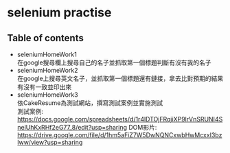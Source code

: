 # selenium practise
## Table of contents
* seleniumHomeWork1<br>
在google搜尋欄上搜尋自己的名子並抓取第一個標題判斷有沒有我的名子<br>
* seleniumHomeWork2<br>
在google上搜尋英文名子，並抓取第一個標題還有鏈接，拿去比對預期的結果有沒有一致並印出來<br>
* seleniumHomeWork3<br>
依CakeResume為測試網站，撰寫測試案例並實施測試<br>
測試案例:<br>
https://docs.google.com/spreadsheets/d/1r4lDTOjFRqjiXP9lrVnSRUNI4SnelUhKxRHf2eG77_8/edit?usp=sharing
DOM影片:<br>
https://drive.google.com/file/d/1hm5aFiZ7W5DwNQNCxwbHwMcxxI3bzlww/view?usp=sharing